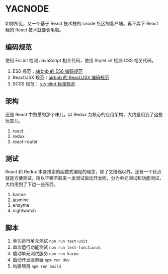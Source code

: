 # YACNODE 
如你所见，又一个基于 React 技术栈的 cnode 社区的客户端。再不弄下 React 我的 React 技术就要长毛啦。

## 编码规范

使用 EsLint 检测 JavaScript 相关代码，使用 StyleLint 检测 CSS 相关代码。

1. ES6 规范：[airbnb 的 ES6 编码规范](https://github.com/airbnb/javascript)
2. React/JSX 规范：[airbnb 的 React/JSX 编码规范](https://github.com/airbnb/javascript/tree/master/react)
3. SCSS 规范： [stylelint 标准规范](https://github.com/stylelint/stylelint-config-standard/blob/master/index.js)

## 架构

还是 React 中熟悉的那个味儿，以 Redux 为核心的应用架构，大约是用到了这些玩意儿。

1. react
2. redux
3. react-router

## 测试

React 和 Redux 本身推崇的函数式编程的理念，除了文绉绉以外，还有一个优点就是方便测试，所以干嘛不趁来一发测试驱动开发呢，分为单元测试和功能测试，大约用到了下边一些东西。

1. karma
2. jasmine
3. enzyme
4. nightwatch

## 脚本

1. 单次运行单元测试 `npm run test-unit`
2. 单次运行功能测试 `npm run test-functional`
3. 启动单元测试服务 `npm run karma`
4. 启动开发服务器 `npm run dev`
5. 构建项目 `npm run build`
